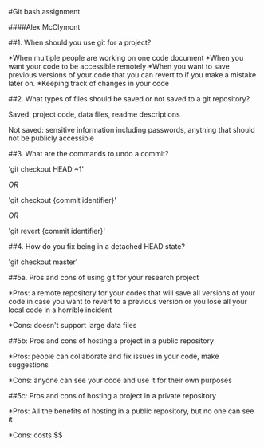 #Git bash assignment

####Alex McClymont

##1. When should you use git for a project?

*When multiple people are working on one code document 
*When you want your code to be accessible remotely
*When you want to save previous versions of your code that you can revert to if you make a mistake later on.
*Keeping track of changes in your code

##2. What types of files should be saved or not saved to a git repository?

Saved: project code, data files, readme descriptions

Not saved: sensitive information including passwords, anything that should not be 
publicly accessible

##3. What are the commands to undo a commit?

'git checkout HEAD ~1'

*OR*

'git checkout {commit identifier}'

*OR*

'git revert {commit identifier}'

##4. How do you fix being in a detached HEAD state?

'git checkout master'

##5a. Pros and cons of using git for your research project

  *Pros: a remote repository for your codes that will save all versions of your code 
in 
case you want to revert to a previous version or you lose all your local code in a 
horrible incident 

  *Cons: doesn't support large data files 

##5b: Pros and cons of hosting a project in a public repository

  *Pros: people can collaborate and fix issues in your code, make suggestions

  *Cons: anyone can see your code and use it for their own purposes

##5c: Pros and cons of hosting a project in a private repository

  *Pros: All the benefits of hosting in a public repository, but no one can see it

  *Cons: costs $$
